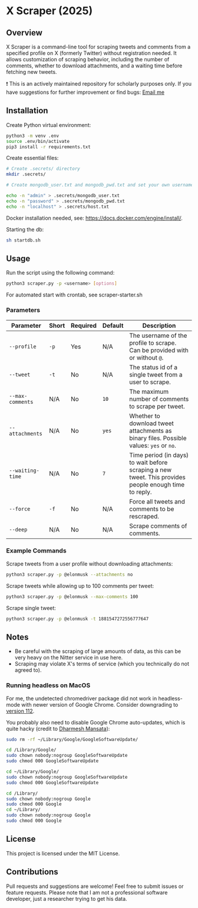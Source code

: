 # X Scraper (2025)

## Overview
X Scraper is a command-line tool for scraping tweets and comments from a specified profile on X (formerly Twitter) without registration needed. It allows customization of scraping behavior, including the number of comments, whether to download attachments, and a waiting time before fetching new tweets.

❗ This is an actively maintained repository for scholarly purposes only. If you have suggestions for further improvement or find bugs: [Email me](mailto:nico.giessmann@uni-luebeck.de)

## Installation

Create Python virtual environment:
```bash
python3 -m venv .env
source .env/bin/activate
pip3 install -r requirements.txt
```

Create essential files:
```bash
# Create .secrets/ directory
mkdir .secrets/

# Create mongodb_user.txt and mongodb_pwd.txt and set your own username and password (no update in Python scripts necessary). Be aware of newlines, which need to be removed!

echo -n "admin" > .secrets/mongodb_user.txt
echo -n "password" > .secrets/mongodb_pwd.txt
echo -n "localhost" > .secrets/host.txt
```

Docker installation needed, see: https://docs.docker.com/engine/install/.

Starting the db:
```bash
sh startdb.sh
```

## Usage
Run the script using the following command:

```sh
python3 scraper.py -p <username> [options]
```

For automated start with crontab, see scraper-starter.sh

### Parameters

| Parameter         | Short | Required | Default | Description |
|------------------|-------|----------|---------|-------------|
| `--profile`      | `-p`  | Yes      | N/A     | The username of the profile to scrape. Can be provided with or without `@`. |
| `--tweet`        | `-t`  | No       | N/A     | The status id of a single tweet from a user to scrape. |
| `--max-comments` | N/A   | No       | `10`    | The maximum number of comments to scrape per tweet. |
| `--attachments`  | N/A   | No       | `yes`   | Whether to download tweet attachments as binary files. Possible values: `yes` or `no`. |
| `--waiting-time` | N/A   | No       | `7`     | Time period (in days) to wait before scraping a new tweet. This provides people enough time to reply. |
| `--force`        | `-f`  | No       | N/A     | Force all tweets and comments to be rescraped. |
| `--deep`         | N/A   | No       | N/A     | Scrape comments of comments. |

### Example Commands
Scrape tweets from a user profile without downloading attachments:

```sh
python3 scraper.py -p @elonmusk --attachments no
```

Scrape tweets while allowing up to 100 comments per tweet:

```sh
python3 scraper.py -p @elonmusk --max-comments 100
```

Scrape single tweet:

```sh
python3 scraper.py -p @elonmusk -t 1881547272556777647
```

## Notes
- Be careful with the scraping of large amounts of data, as this can be very heavy on the Nitter service in use here.
- Scraping may violate X's terms of service (which you technically do not agreed to).

### Running headless on MacOS
For me, the undetected chromedriver package did not work in headless-mode with newer version of Google Chrome. Consider downgrading to [version 112](https://google-chrome.en.uptodown.com/mac/download/99265871).

You probably also need to disable Google Chrome auto-updates, which is quite hacky (credit to [Dharmesh Mansata](https://stackoverflow.com/a/64923744)):

```sh
sudo rm -rf ~/Library/Google/GoogleSoftwareUpdate/

cd /Library/Google/
sudo chown nobody:nogroup GoogleSoftwareUpdate
sudo chmod 000 GoogleSoftwareUpdate

cd ~/Library/Google/
sudo chown nobody:nogroup GoogleSoftwareUpdate
sudo chmod 000 GoogleSoftwareUpdate

cd /Library/
sudo chown nobody:nogroup Google
sudo chmod 000 Google
cd ~/Library/                                                                                                                    
sudo chown nobody:nogroup Google
sudo chmod 000 Google
```

## License
This project is licensed under the MIT License.

## Contributions
Pull requests and suggestions are welcome! Feel free to submit issues or feature requests. Please note that I am not a professional software developer, just a researcher trying to get his data.